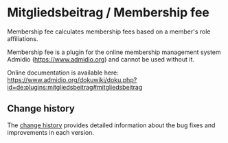# Mitgliedsbeitrag / Membership fee
Membership fee calculates membership fees based on a member's role affiliations.

Membership fee is a plugin for the online membership management system Admidio (https://www.admidio.org) and cannot be used without it.

Online documentation is available here: https://www.admidio.org/dokuwiki/doku.php?id=de:plugins:mitgliedsbeitrag#mitgliedsbeitrag

## Change history
The [change history](https://www.admidio.org/dokuwiki/doku.php?id=de:plugins:mitgliedsbeitrag#aenderungshistorie) provides detailed information about the bug fixes and improvements in each version.

